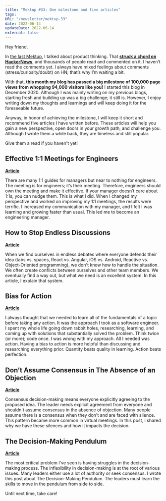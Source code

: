 ```yaml
---
title: "Mektup #33: One milestone and five articles"
tags:
URL: "/newsletter/mektup-33"
date: 2022-06-14
updateDate: 2022-06-14
external: false
---
```


Hey friend,

In [the last Mektup](/newsletter/mektup-32), I talked about product thinking. That **[struck a chord on HackerNews](https://news.ycombinator.com/item?id=31595285)**, and thousands of people read and commented on it. I haven’t read the comments yet. I always have mixed feelings about comments (stress/curiosity/doubt) on HN; that’s why I’m waiting a bit.

With that, **this month my blog has passed a big milestone of 100,000 page views from whopping 94,000 visitors like you!** I started this blog in December 2020. Although I was mainly writing on my previous blogs, starting fresh and building up was a big challenge; it still is. However, I enjoy writing down my thoughts and learnings and will keep doing it for the foreseeable future.

Anyway, in honor of achieving the milestone, I will keep it short and recommend five articles I have written before. These articles will help you gain a new perspective, open doors in your growth path, and challenge you. Although I wrote them a while back, they are timeless and still popular.

Give them a read if you haven't yet!

## Effective 1:1 Meetings for Engineers

**​[Article](/effective-1-on-1-meetings-own-your-one-on-one-meeting/)​**

There are many 1:1 guides for managers but near to nothing for engineers. The meeting is for engineers; it’s their meeting. Therefore, engineers should own the meeting and make it effective. If your manager doesn’t care about 1:1s, you can nudge them. This is what I did. When I changed my perspective and worked on improving my 1:1 meetings, the results were terrific. I increased my communication with my manager, and I felt I was learning and growing faster than usual. This led me to become an engineering manager.

## How to Stop Endless Discussions

**​[Article](/how-to-stop-endless-discussions/)​**

When we find ourselves in endless debates where everyone defends their idea (tabs vs. spaces, React vs. Angular, iOS vs. Android, Reactive vs. Object-Oriented programming), we don't know how to handle the situation. We often create conflicts between ourselves and other team members. We eventually find a way out, but what we need is an excellent system. In this article, I explain that system.

## Bias for Action

**​[Article](/bias-towards-action/)​**

I always thought that we needed to learn all of the fundamentals of a topic before taking any action. It was the approach I took as a software engineer. I spent my whole life going down rabbit holes, researching, learning, and coming up with solutions that substantially solved the problem. Think twice (or more); code once. I was wrong with my approach. All I needed was action. Having a bias to action is more helpful than discussing and researching everything prior. Quantity beats quality in learning. Action beats perfection.

## Don’t Assume Consensus in The Absence of an Objection

**​[Article](/dont-assume-consensus-in-the-absence-of-objection/)​**

Consensus decision-making means everyone explicitly agreeing to the proposed idea. The leader needs explicit agreement from everyone and shouldn't assume consensus in the absence of objection. Many people assume there is a consensus when they don't and are faced with silence. This pattern became more common in virtual meetings. In this post, I shared why we have these silences and how it impacts the decision.

## The Decision-Making Pendulum
**​[Article](/the-decision-making-pendulum/)​**

The most critical problem I've seen is having struggles in the decision-making process. The inflexibility in decision-making is at the root of various issues. Many leaders either use a lot of authority or seek consensus. I wrote this post about The Decision-Making Pendulum. The leaders must learn the skills to move in the pendulum from side to side.

Until next time, take care!
